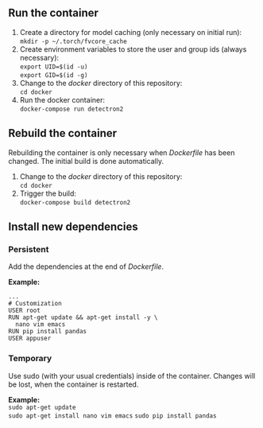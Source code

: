 ## Run the container
1. Create a directory for model caching (only necessary on initial run):  
   `mkdir -p ~/.torch/fvcore_cache`
2. Create environment variables to store the user and group ids (always necessary):  
   `export UID=$(id -u)`  
   `export GID=$(id -g)`
3. Change to the *docker* directory of this repository:  
   `cd docker`
4. Run the docker container:  
   `docker-compose run detectron2`

## Rebuild the container 
Rebuilding the container is only necessary when *Dockerfile* has been changed. The initial build is done automatically.  
1. Change to the *docker* directory of this repository:  
   `cd docker`
2. Trigger the build:  
   `docker-compose build detectron2`
   
## Install new dependencies
### Persistent 
Add the dependencies at the end of *Dockerfile*.  

**Example:**  
```
...
# Customization
USER root
RUN apt-get update && apt-get install -y \
  nano vim emacs
RUN pip install pandas
USER appuser
```

### Temporary
Use sudo (with your usual credentials) inside of the container. Changes will be lost, when the container is restarted.  

**Example:**  
`sudo apt-get update`  
`sudo apt-get install nano vim emacs`
`sudo pip install pandas`

